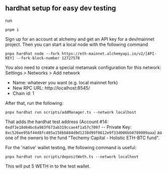 ## hardhat setup for easy dev testing

run

```
pnpm i
```

Sign up for an account at alchemy and get an API key for a dev/mainnet project. Then you can start a local node with the following command

```
pnpx hardhat node --fork https://eth-mainnet.alchemyapi.io/v2/[API-KEY] --fork-block-number 12727578
```

You also need to create a special metamask configuration for this network:
Settings > Networks > Add network
* Name: whatever you want (e.g. local mainnet fork)
* New RPC URL: http://localhost:8545/
* Chain id: 1


After that, run the following:
```
pnpx hardhat run scripts/addManager.ts --network localhost
```
That adds the hardhat test address (Account #14: `0xdf3e18d64bc6a983f673ab319ccae4f1a57c7097` -- Private Key: `0xc526ee95bf44d8fc405a158bb884d9d1238d99f0612e9f33d006bb0789009aaa`) as one of the owners to the fund "Techemy Capital - Holistic ETH-BTC fund".
 

For the 'native' wallet testing, the following command is useful:
```
pnpx hardhat run scripts/depositWeth.ts --network localhost
```

This will put 5 WETH in to the test wallet.
